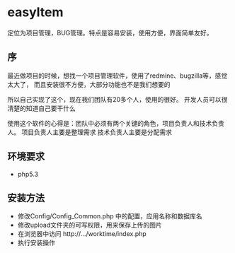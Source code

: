 easyItem
========

定位为项目管理，BUG管理。特点是容易安装，使用方便，界面简单友好。

序
----

最近做项目的时候，想找一个项目管理软件，使用了redmine、bugzilla等，感觉太大了，
而且安装很不方便，大部分功能也不是我们想要的

所以自己实现了这个，现在我们团队有20多个人，使用的很好。
开发人员可以很清楚的知道自己要干什么

使用这个软件的心得是：团队中必须有两个关键的角色，项目负责人和技术负责人。
项目负责人主要是整理需求
技术负责人主要是分配需求

环境要求
----

* php5.3

安装方法
----

* 修改Config/Config_Common.php 中的配置，应用名称和数据库名
* 修改upload文件夹的可写权限，用来保存上传的图片
* 在浏览器中访问 http://.../worktime/index.php
* 执行安装操作

